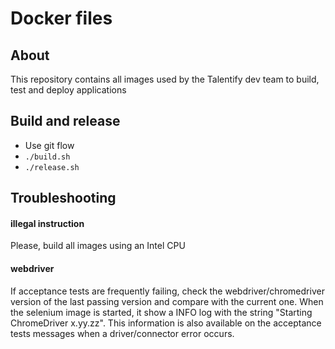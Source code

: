 # Docker files


## About
This repository contains all images used by the Talentify dev team to build, test and deploy applications


## Build and release
* Use git flow
* `./build.sh`
* `./release.sh`


## Troubleshooting

#### illegal instruction
Please, build all images using an Intel CPU

#### webdriver
If acceptance tests are frequently failing, check the webdriver/chromedriver version of the last passing version and compare with the current one. When the selenium image is started, it show a INFO log with the string "Starting ChromeDriver x.yy.zz". This information is also available on the acceptance tests messages when a driver/connector error occurs.
